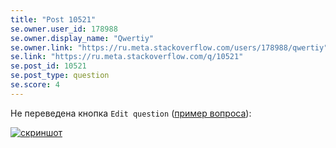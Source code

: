 ```yaml
---
title: "Post 10521"
se.owner.user_id: 178988
se.owner.display_name: "Qwertiy"
se.owner.link: "https://ru.meta.stackoverflow.com/users/178988/qwertiy"
se.link: "https://ru.meta.stackoverflow.com/q/10521"
se.post_id: 10521
se.post_type: question
se.score: 4
---
```

<p>Не переведена кнопка <code>Edit question</code> (<a href="//ru.stackoverflow.com/q/1141968/178988">пример вопроса</a>):</p>
<p><a href="https://i.stack.imgur.com/uGLWW.png" rel="nofollow noreferrer"><img src="https://i.stack.imgur.com/uGLWW.png" alt="скриншот" /></a></p>
